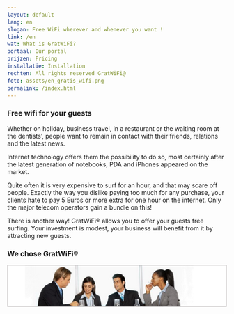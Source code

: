 ```yaml
---
layout: default
lang: en
slogan: Free WiFi wherever and whenever you want !
link: /en
wat: What is GratWiFi?
portaal: Our portal
prijzen: Pricing
installatie: Installation
rechten: All rights reserved GratWiFi@
foto: assets/en_gratis_wifi.png
permalink: /index.html
---
```


### Free wifi for your guests

Whether on holiday, business travel, in a restaurant or the waiting room at the dentists’, people want to remain in contact with their friends, relations and the latest news.

Internet technology offers them the possibility to do so, most certainly after the latest generation of notebooks, PDA and iPhones appeared on the market.

Quite often it is very expensive to surf for an hour, and that may scare off people. Exactly the way you dislike paying too much for any purchase, your clients hate to pay 5 Euros or more extra for one hour on the internet. Only the major telecom operators gain a bundle on this!

There is another way! GratWiFi® allows you to offer your guests free surfing. Your investment is modest, your business will benefit from it by attracting new guests.

### We chose GratWiFi®

![]( /assets/people.png)
